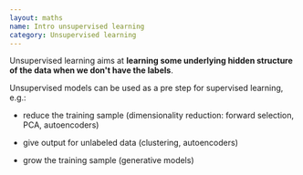 ```yaml
---
layout: maths
name: Intro unsupervised learning
category: Unsupervised learning
---
```


Unsupervised learning aims at **learning some underlying hidden
structure of the data when we don't have the labels**.

Unsupervised models can be used as a pre step for supervised learning,
e.g.:

- reduce the training sample (dimensionality reduction: forward
selection, PCA, autoencoders)

- give output for unlabeled data (clustering, autoencoders)

- grow the training sample (generative models)
